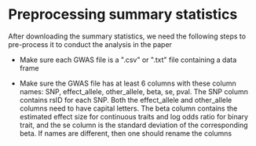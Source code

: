# Preprocessing summary statistics

After downloading the summary statistics, we need the following steps to pre-process it to conduct the analysis in the paper

- Make sure each GWAS file is a ".csv" or ".txt" file containing a data frame

- Make sure the GWAS file has at least 6 columns with these column names: SNP, effect_allele, other_allele, beta, se, pval. The SNP column contains rsID for each SNP. Both the effect_allele and other_allele columns need to have capital letters. The beta column contains the estimated effect size for continuous traits and log odds ratio for binary trait, and the se column is the standard deviation of the corresponding beta. If names are different, then one should rename the columns

